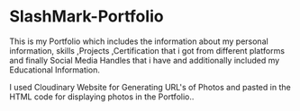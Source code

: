 # SlashMark-Portfolio
This is my Portfolio which includes the information about my personal information, skills ,Projects ,Certification that i got from different platforms and finally Social Media Handles that i have and additionally included my Educational Information.

I used Cloudinary Website for Generating URL's of Photos and pasted in the HTML code for displaying photos in the Portfolio..
